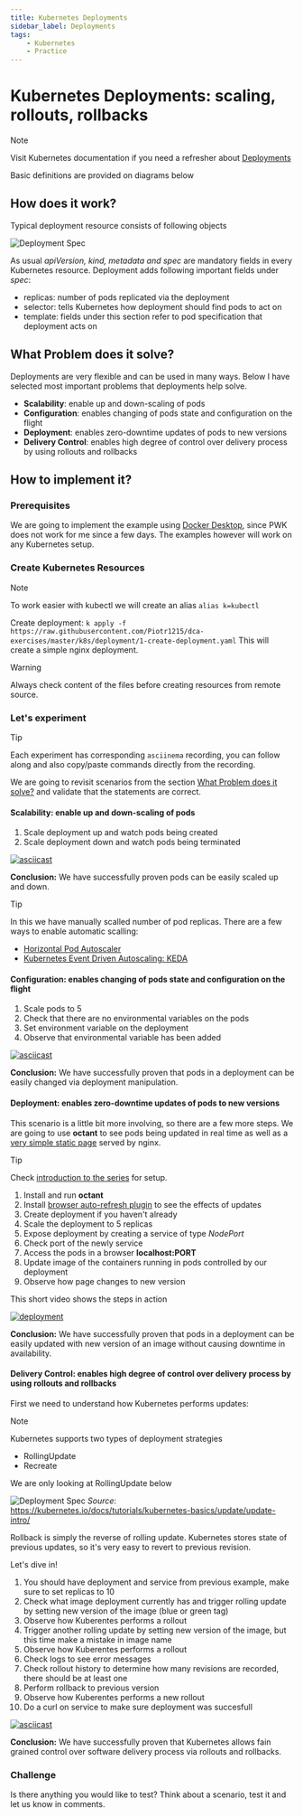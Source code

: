 ```yaml
---
title: Kubernetes Deployments
sidebar_label: Deployments
tags:
    - Kubernetes
    - Practice
---
```


# Kubernetes Deployments: scaling, rollouts, rollbacks

> [!NOTE]
> Visit Kubernetes documentation if you need a refresher about [Deployments](https://kubernetes.io/docs/concepts/workloads/controllers/deployment/)
>
> Basic definitions are provided on diagrams below

## How does it work?

Typical deployment resource consists of following objects

![Deployment Spec](https://www.plantuml.com/plantuml/proxy?cache=yes&src=https://raw.githubusercontent.com/Piotr1215/dca-prep-kit/master/diagrams/k8s-deployment-spec.puml&fmt=png)

As usual *apiVersion, kind, metadata and spec* are mandatory fields in every Kubernetes resource. Deployment adds following important fields under *spec*:

- replicas: number of pods replicated via the deployment
- selector: tells Kubernetes how deployment should find pods to act on
- template: fields under this section refer to pod specification that deployment acts on

## What Problem does it solve?

Deployments are very flexible and can be used in many ways. Below I have selected most important problems that deployments help solve.

- **Scalability**: enable up and down-scaling of pods
- **Configuration**: enables changing of pods state and configuration on the flight
- **Deployment**: enables zero-downtime updates of pods to new versions
- **Delivery Control**: enables high degree of control over delivery process by using rollouts and rollbacks

## How to implement it?

### Prerequisites

We are going to implement the example using [Docker Desktop](https://www.docker.com/products/docker-desktop), since PWK does not work for me since a few days.
The examples however will work on any Kubernetes setup.

### Create Kubernetes Resources

> [!NOTE]
> To work easier with kubectl we will create an alias `alias k=kubectl`

Create deployment: `k apply -f https://raw.githubusercontent.com/Piotr1215/dca-exercises/master/k8s/deployment/1-create-deployment.yaml`
This will create a simple nginx deployment.

> [!WARNING]
> Always check content of the files before creating resources from remote source.

### Let's experiment

> [!TIP]
> Each experiment has corresponding `asciinema` recording, you can follow along and also copy/paste commands directly from the recording.

We are going to revisit scenarios from the section [What Problem does it solve?](#What-Problem-does-it-solve?) and validate that the statements are correct.

#### Scalability: enable up and down-scaling of pods

1. Scale deployment up and watch pods being created
2. Scale deployment down and watch pods being terminated

[![asciicast](https://asciinema.org/a/383682.svg)](https://asciinema.org/a/383682)

**Conclusion:** We have successfully proven pods can be easily scaled up and down.

> [!TIP]
> In this we have manually scalled number of pod replicas. There are a few ways to enable automatic scalling:
>
> - [Horizontal Pod Autoscaler](https://kubernetes.io/docs/tasks/run-application/horizontal-pod-autoscale/)
> - [Kubernetes Event Driven Autoscaling: KEDA](https://kubernetes.io/docs/tasks/run-application/horizontal-pod-autoscale/)

#### Configuration: enables changing of pods state and configuration on the flight

1. Scale pods to 5
2. Check that there are no environmental variables on the pods
3. Set environment variable on the deployment
4. Observe that environmental variable has been added

[![asciicast](https://asciinema.org/a/383703.svg)](https://asciinema.org/a/383703)

**Conclusion:** We have successfully proven that pods in a deployment can be easily changed via deployment manipulation.

#### Deployment: enables zero-downtime updates of pods to new versions

This scenario is a little bit more involving, so there are a few more steps.
We are going to use **octant** to see pods being updated in real time as well as a [very simple static page](https://hub.docker.com/repository/docker/piotrzan/nginx-demo) served by nginx.

> [!TIP]
> Check [introduction to the series](https://itnext.io/kubernetes-explained-deep-enough-1ea2c6821501) for setup.

1. Install and run **octant**
2. Install [browser auto-refresh plugin](https://www.supersimpleautorefresh.tk/) to see the effects of updates
3. Create deployment if you haven't already
4. Scale the deployment to 5 replicas
5. Expose deployment by creating a service of type *NodePort*
6. Check port of the newly service
7. Access the pods in a browser **localhost:PORT**
8. Update image of the containers running in pods controlled by our deployment
9. Observe how page changes to new version

This short video shows the steps in action

[![deployment](https://i.ytimg.com/vi/QQAhPbi8mm4/maxresdefault.jpg)](https://www.youtube.com/watch?v=QQAhPbi8mm4&ab_channel=DockerCertifiedAssociateExamples)

**Conclusion:** We have successfully proven that pods in a deployment can be easily updated with new version of an image without causing downtime in availability.

#### Delivery Control: enables high degree of control over delivery process by using rollouts and rollbacks

First we need to understand how Kubernetes performs updates:

> [!NOTE]
> Kubernetes supports two types of deployment strategies
>
> - RollingUpdate
> - Recreate
>
> We are only looking at RollingUpdate below

![Deployment Spec](https://www.plantuml.com/plantuml/proxy?cache=yes&src=https://raw.githubusercontent.com/Piotr1215/dca-prep-kit/master/diagrams/k8s-deployment-seq.puml&fmt=png)
*Source*: https://kubernetes.io/docs/tutorials/kubernetes-basics/update/update-intro/

Rollback is simply the reverse of rolling update. Kubernetes stores state of previous updates, so it's very easy to revert to previous revision.

Let's dive in!

1. You should have deployment and service from previous example, make sure to set replicas to 10
2. Check what image deployment currently has and trigger rolling update by setting new version of the image (blue or green tag)
3. Observe how Kuberentes performs a rollout
4. Trigger another rolling update by setting new version of the image, but this time make a mistake in image name
5. Observe how Kuberentes performs a rollout
6. Check logs to see error messages
7. Check rollout history to determine how many revisions are recorded, there should be at least one
8. Perform rollback to previous version
9. Observe how Kuberentes performs a new rollout
10. Do a curl on service to make sure deployment was succesfull

[![asciicast](https://asciinema.org/a/383849.svg)](https://asciinema.org/a/383849)

**Conclusion:** We have successfully proven that Kubernetes allows fain grained control over software delivery process via rollouts and rollbacks.

### Challenge

Is there anything you would like to test? Think about a scenario, test it and let us know in comments.
